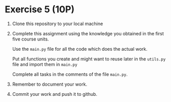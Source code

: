 # Exercise 5 (10P)

1. Clone this repository to your local machine
2. Complete this assignment using the knowledge you obtained in the first five course units.

   Use the `main.py` file for all the code which does the actual work.

   Put all functions you create and might want to reuse later in the `utils.py` file and import them in `main.py`

   Complete all tasks in the comments of the file `main.py`.

3. Remember to document your work.
4. Commit your work and push it to github.

